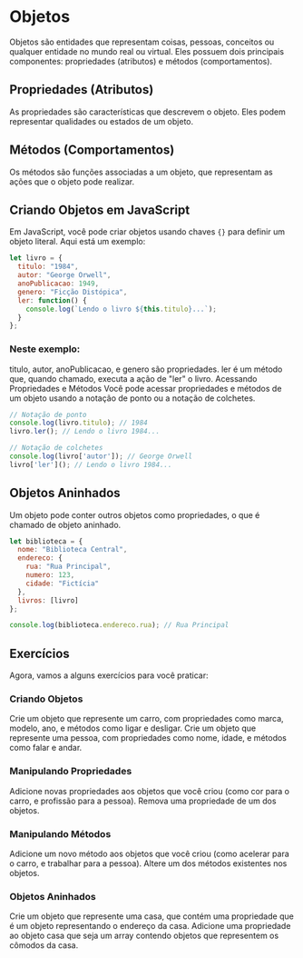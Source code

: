 # Objetos
Objetos são entidades que representam coisas, pessoas, conceitos ou qualquer entidade no mundo real ou virtual. Eles possuem dois principais componentes: propriedades (atributos) e métodos (comportamentos).

## Propriedades (Atributos)
As propriedades são características que descrevem o objeto. Eles podem representar qualidades ou estados de um objeto.

## Métodos (Comportamentos)
Os métodos são funções associadas a um objeto, que representam as ações que o objeto pode realizar.

## Criando Objetos em JavaScript
Em JavaScript, você pode criar objetos usando chaves `{}` para definir um objeto literal. Aqui está um exemplo:

```javascript
let livro = {
  titulo: "1984",
  autor: "George Orwell",
  anoPublicacao: 1949,
  genero: "Ficção Distópica",
  ler: function() {
    console.log(`Lendo o livro ${this.titulo}...`);
  }
};
```

### Neste exemplo:
titulo, autor, anoPublicacao, e genero são propriedades.
ler é um método que, quando chamado, executa a ação de "ler" o livro.
Acessando Propriedades e Métodos
Você pode acessar propriedades e métodos de um objeto usando a notação de ponto ou a notação de colchetes.

```javascript
// Notação de ponto
console.log(livro.titulo); // 1984
livro.ler(); // Lendo o livro 1984...

// Notação de colchetes
console.log(livro['autor']); // George Orwell
livro['ler'](); // Lendo o livro 1984...
```

## Objetos Aninhados
Um objeto pode conter outros objetos como propriedades, o que é chamado de objeto aninhado.

```javascript
let biblioteca = {
  nome: "Biblioteca Central",
  endereco: {
    rua: "Rua Principal",
    numero: 123,
    cidade: "Fictícia"
  },
  livros: [livro]
};

console.log(biblioteca.endereco.rua); // Rua Principal
```

## Exercícios
Agora, vamos a alguns exercícios para você praticar:

### Criando Objetos
Crie um objeto que represente um carro, com propriedades como marca, modelo, ano, e métodos como ligar e desligar.
Crie um objeto que represente uma pessoa, com propriedades como nome, idade, e métodos como falar e andar.

### Manipulando Propriedades
Adicione novas propriedades aos objetos que você criou (como cor para o carro, e profissão para a pessoa).
Remova uma propriedade de um dos objetos.

### Manipulando Métodos
Adicione um novo método aos objetos que você criou (como acelerar para o carro, e trabalhar para a pessoa).
Altere um dos métodos existentes nos objetos.

### Objetos Aninhados
Crie um objeto que represente uma casa, que contém uma propriedade que é um objeto representando o endereço da casa.
Adicione uma propriedade ao objeto casa que seja um array contendo objetos que representem os cômodos da casa.